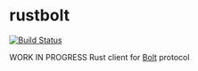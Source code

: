 # rustbolt
[![Build Status](https://travis-ci.com/miro662/rustbolt.svg?branch=master)](https://travis-ci.com/miro662/rustbolt)

WORK IN PROGRESS
Rust client for [Bolt](https://boltprotocol.org/) protocol